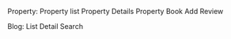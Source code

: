 Property:
    Property list
    Property Details
    Property Book
    Add Review


Blog:
    List
    Detail
    Search

